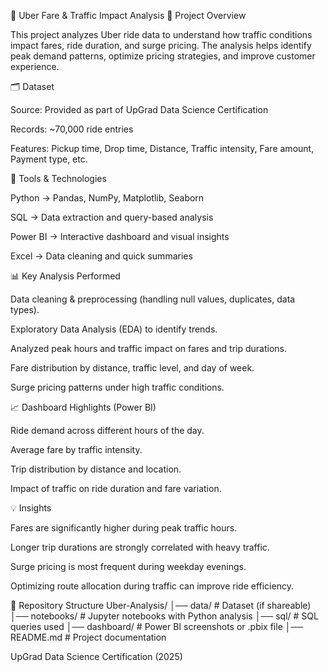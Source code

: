 🚖 Uber Fare & Traffic Impact Analysis
📌 Project Overview

This project analyzes Uber ride data to understand how traffic conditions impact fares, ride duration, and surge pricing. The analysis helps identify peak demand patterns, optimize pricing strategies, and improve customer experience.

🗂️ Dataset

Source: Provided as part of UpGrad Data Science Certification

Records: ~70,000 ride entries

Features: Pickup time, Drop time, Distance, Traffic intensity, Fare amount, Payment type, etc.

🔧 Tools & Technologies

Python → Pandas, NumPy, Matplotlib, Seaborn

SQL → Data extraction and query-based analysis

Power BI → Interactive dashboard and visual insights

Excel → Data cleaning and quick summaries

📊 Key Analysis Performed

Data cleaning & preprocessing (handling null values, duplicates, data types).

Exploratory Data Analysis (EDA) to identify trends.

Analyzed peak hours and traffic impact on fares and trip durations.

Fare distribution by distance, traffic level, and day of week.

Surge pricing patterns under high traffic conditions.

📈 Dashboard Highlights (Power BI)

Ride demand across different hours of the day.

Average fare by traffic intensity.

Trip distribution by distance and location.

Impact of traffic on ride duration and fare variation.

💡 Insights

Fares are significantly higher during peak traffic hours.

Longer trip durations are strongly correlated with heavy traffic.

Surge pricing is most frequent during weekday evenings.

Optimizing route allocation during traffic can improve ride efficiency.

📂 Repository Structure
Uber-Analysis/
│── data/                 # Dataset (if shareable)
│── notebooks/            # Jupyter notebooks with Python analysis
│── sql/                  # SQL queries used
│── dashboard/            # Power BI screenshots or .pbix file
│── README.md             # Project documentation

UpGrad Data Science Certification (2025)
